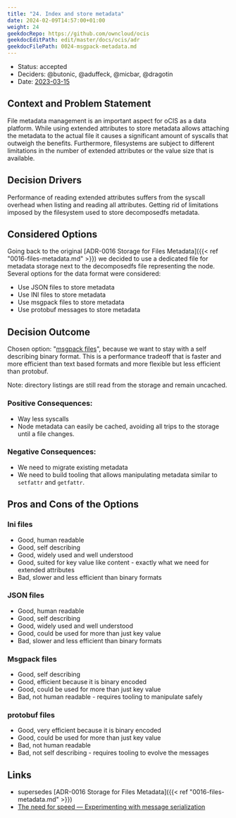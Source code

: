 ```yaml
---
title: "24. Index and store metadata"
date: 2024-02-09T14:57:00+01:00
weight: 24
geekdocRepo: https://github.com/owncloud/ocis
geekdocEditPath: edit/master/docs/ocis/adr
geekdocFilePath: 0024-msgpack-metadata.md
---
```



* Status: accepted
* Deciders: @butonic, @aduffeck, @micbar, @dragotin
* Date: [2023-03-15](https://github.com/cs3org/reva/pull/3711/commits/204253eee9dbb8e7fa93a01f3f94a2d28ce40a06)

## Context and Problem Statement

File metadata management is an important aspect for oCIS as a data platform. While using extended attributes to store metadata allows attaching the metadata to the actual file it causes a significant amount of syscalls that outweigh the benefits. Furthermore, filesystems are subject to different limitations in the number of extended attributes or the value size that is available.

## Decision Drivers <!-- optional -->

Performance of reading extended attributes suffers from the syscall overhead when listing and reading all attributes. Getting rid of limitations imposed by the filesystem used to store decomposedfs metadata. 

## Considered Options

Going back to the original [ADR-0016 Storage for Files Metadata]({{< ref "0016-files-metadata.md" >}}) we decided to use a dedicated file for metadata storage next to the decomposedfs file representing the node. Several options for the data format were considered:

* Use JSON files to store metadata
* Use INI files to store metadata
* Use msgpack files to store metadata
* Use protobuf messages to store metadata

## Decision Outcome

Chosen option: "[msgpack files](#msgpack-files)", because we want to stay with a self describing binary format. This is a performance tradeoff that is faster and more efficient than text based formats and more flexible but less efficient than protobuf.

Note: directory listings are still read from the storage and remain uncached.

### Positive Consequences:

* Way less syscalls
* Node metadata can easily be cached, avoiding all trips to the storage until a file changes.

### Negative Consequences:

* We need to migrate existing metadata
* We need to build tooling that allows manipulating metadata similar to `setfattr` and `getfattr`.

## Pros and Cons of the Options <!-- optional -->

### Ini files

* Good, human readable
* Good, self describing
* Good, widely used and well understood
* Good, suited for key value like content - exactly what we need for extended attributes
* Bad, slower and less efficient than binary formats

### JSON files

* Good, human readable
* Good, self describing
* Good, widely used and well understood
* Good, could be used for more than just key value
* Bad, slower and less efficient than binary formats

### Msgpack files

* Good, self describing
* Good, efficient because it is binary encoded
* Good, could be used for more than just key value
* Bad, not human readable - requires tooling to manipulate safely

### protobuf files

* Good, very efficient because it is binary encoded
* Good, could be used for more than just key value
* Bad, not human readable
* Bad, not self describing - requires tooling to evolve the messages

## Links <!-- optional -->

* supersedes [ADR-0016 Storage for Files Metadata]({{< ref "0016-files-metadata.md" >}})
* [The need for speed — Experimenting with message serialization](https://medium.com/@hugovs/the-need-for-speed-experimenting-with-message-serialization-93d7562b16e4)